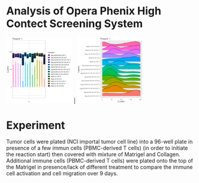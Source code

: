 # Analysis of Opera Phenix High Contect Screening System



<img src="https://github.com/AdamAdonyi/Analysis-of-Opera-Phenix-High-Content-Screening-System/blob/main/boxplot_all_timepoint.gif" width="35%" height="35%"/> |
<img src="https://github.com/AdamAdonyi/Analysis-of-Opera-Phenix-High-Content-Screening-System/blob/main/RidgePlot_all_timepoint.gif" width="35%" height="35%"/>



# Experiment

Tumor cells were plated (NCI importal tumor cell line) into a 96-well plate in presence of a few immun cells (PBMC-derived T cells) (in order to initiate the reaction start) then covered with mixture of Matrigel and Collagen. Additional immune cells (PBMC-derived T cells) were plated onto the top of the Matrigel in presence/lack of different treatment to compare the immune cell activation and cell migration over 9 days.
